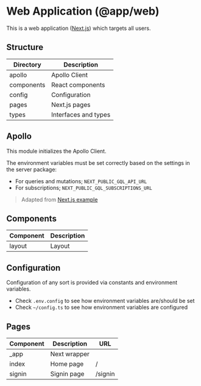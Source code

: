 # Web Application (@app/web)

This is a web application ([Next.js](https://nextjs.org/)) which targets all users.

## Structure

| Directory  | Description          |
| ---------- | -------------------- |
| apollo     | Apollo Client        |
| components | React components     |
| config     | Configuration        |
| pages      | Next.js pages        |
| types      | Interfaces and types |

## Apollo

This module initializes the Apollo Client.

The environment variables must be set correctly based on the settings in the server package:

- For queries and mutations; `NEXT_PUBLIC_GQL_API_URL`
- For subscriptions; `NEXT_PUBLIC_GQL_SUBSCRIPTIONS_URL`

> Adapted from [Next.js example](https://github.com/vercel/next.js/tree/canary/examples/with-apollo)

## Components

| Component | Description |
| --------- | ----------- |
| layout    | Layout      |

## Configuration

Configuration of any sort is provided via constants and environment variables.

- Check `.env.config` to see how environment variables are/should be set
- Check `~/config.ts` to see how environment variables are configured

## Pages

| Component | Description  | URL     |
| --------- | ------------ | ------- |
| \_app     | Next wrapper |
| index     | Home page    | /       |
| signin    | Signin page  | /signin |

